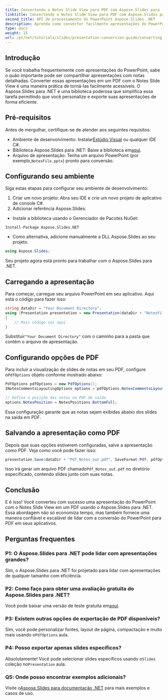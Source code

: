 ```yaml
---
title: Convertendo o Notes Slide View para PDF com Aspose.Slides para .NET
linktitle: Convertendo o Notes Slide View para PDF com Aspose.Slides para .NET
second_title: API de processamento do PowerPoint Aspose.Slides .NET
description: Aprenda como converter facilmente apresentações do PowerPoint com o Notes Slide View para o formato PDF usando o Aspose.Slides para .NET. Este guia inclui instruções detalhadas.
type: docs
weight: 15
url: /pt/net/tutorials/slides/presentation-conversion-guide/converting-notes-slide-view-to-pdf/
---
```

## Introdução

Se você trabalha frequentemente com apresentações do PowerPoint, sabe o quão importante pode ser compartilhar apresentações com notas detalhadas. Converter essas apresentações em um PDF com o Notes Slide View é uma maneira prática de torná-las facilmente acessíveis. O Aspose.Slides para .NET é uma biblioteca poderosa que simplifica essa tarefa permitindo que você personalize e exporte suas apresentações de forma eficiente.

## Pré-requisitos

Antes de mergulhar, certifique-se de atender aos seguintes requisitos:

-  Ambiente de desenvolvimento: Instalar[Estúdio Visual](https://visualstudio.microsoft.com/) ou qualquer IDE C#.
- Biblioteca Aspose.Slides para .NET: Baixe a biblioteca em[aqui](https://releases.aspose.com/slides/net/).
-  Arquivo de apresentação: Tenha um arquivo PowerPoint (por exemplo,`NotesFile.pptx`) pronto para conversão.

## Configurando seu ambiente

Siga estas etapas para configurar seu ambiente de desenvolvimento:

1. Criar um novo projeto: Abra seu IDE e crie um novo projeto de aplicativo de console C#.
2. Adicionar referência Aspose.Slides: 
- Instale a biblioteca usando o Gerenciador de Pacotes NuGet:
 ```
 Install-Package Aspose.Slides.NET
 ```
- Como alternativa, adicione manualmente a DLL Aspose.Slides ao seu projeto.

```csharp
using Aspose.Slides;
```
Seu projeto agora está pronto para trabalhar com o Aspose.Slides para .NET.

## Carregando a apresentação

Para começar, carregue seu arquivo PowerPoint em seu aplicativo. Aqui está o código para fazer isso:

```csharp
string dataDir = "Your Document Directory";
using (Presentation presentation = new Presentation(dataDir + "NotesFile.pptx"))
{
	// Mais código vai aqui
}

```

 Substituir`"Your Document Directory"` com o caminho para a pasta que contém o arquivo de apresentação.

## Configurando opções de PDF

 Para incluir a visualização de slides de notas em seu PDF, configure o`PdfOptions` objeto conforme mostrado abaixo:

```csharp
PdfOptions pdfOptions = new PdfOptions();
INotesCommentsLayoutingOptions options = pdfOptions.NotesCommentsLayouting;

// Defina a posição das notas no PDF de saída
options.NotesPosition = NotesPositions.BottomFull;
```

Essa configuração garante que as notas sejam exibidas abaixo dos slides na saída em PDF.

## Salvando a apresentação como PDF

Depois que suas opções estiverem configuradas, salve a apresentação como PDF. Veja como você pode fazer isso:

```csharp
presentation.Save(dataDir + "Pdf_Notes_out.pdf", SaveFormat.Pdf, pdfOptions);
```

 Isso irá gerar um arquivo PDF chamado`Pdf_Notes_out.pdf` no diretório especificado, contendo slides junto com suas notas.

## Conclusão

E é isso! Você converteu com sucesso uma apresentação do PowerPoint com o Notes Slide View em um PDF usando o Aspose.Slides para .NET. Essa abordagem não só economiza tempo, mas também fornece uma maneira confiável e escalável de lidar com a conversão do PowerPoint para PDF em seus aplicativos.

## Perguntas frequentes

### P1: O Aspose.Slides para .NET pode lidar com apresentações grandes?
Sim, o Aspose.Slides para .NET foi projetado para lidar com apresentações de qualquer tamanho com eficiência.

### P2: Como faço para obter uma avaliação gratuita do Aspose.Slides para .NET?
 Você pode baixar uma versão de teste gratuita em[aqui](https://releases.aspose.com/).

### P3: Existem outras opções de exportação de PDF disponíveis?
Sim, você pode personalizar fontes, layout de página, compactação e muito mais usando o`PdfOptions` aula.

### P4: Posso exportar apenas slides específicos?
 Absolutamente! Você pode selecionar slides específicos usando o`Slides` coleção no`Presentation` aula.

### Q5: Onde posso encontrar exemplos adicionais?
 Visite o[Aspose.Slides para documentação .NET](https://reference.aspose.com/slides/net/) para mais exemplos e casos de uso.